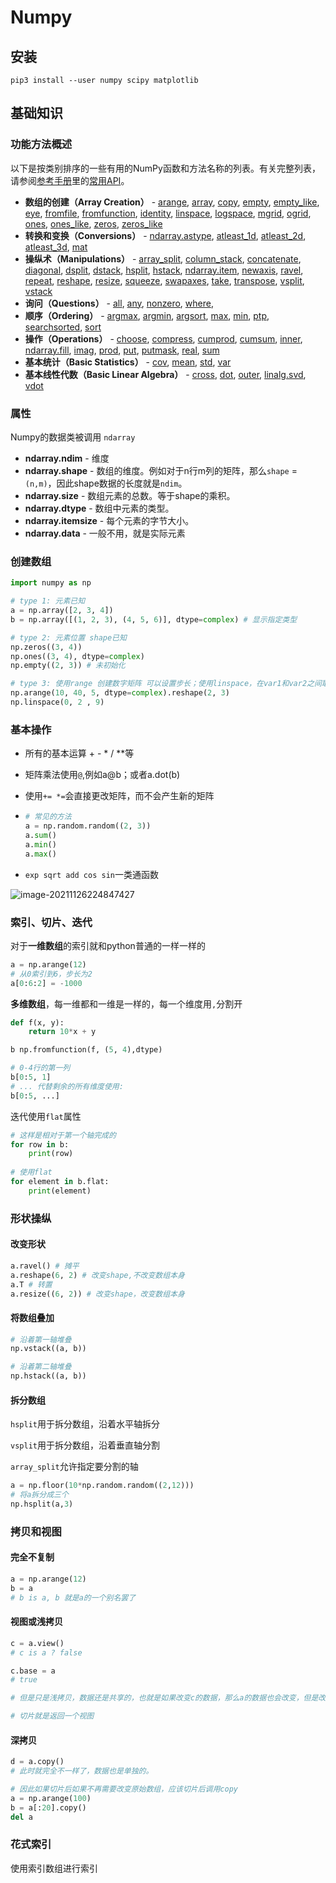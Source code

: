# Numpy

## 安装

```shell
pip3 install --user numpy scipy matplotlib
```



## 基础知识

### 功能方法概述

以下是按类别排序的一些有用的NumPy函数和方法名称的列表。有关完整列表，请参阅[参考手册](https://www.numpy.org.cn/reference/)里的[常用API](https://www.numpy.org.cn/reference/routines/)。

- **数组的创建（Array Creation）** - [arange](https://numpy.org/devdocs/reference/generated/numpy.arange.html#numpy.arange), [array](https://numpy.org/devdocs/reference/generated/numpy.array.html#numpy.array), [copy](https://numpy.org/devdocs/reference/generated/numpy.copy.html#numpy.copy), [empty](https://numpy.org/devdocs/reference/generated/numpy.empty.html#numpy.empty), [empty_like](https://numpy.org/devdocs/reference/generated/numpy.empty_like.html#numpy.empty_like), [eye](https://numpy.org/devdocs/reference/generated/numpy.eye.html#numpy.eye), [fromfile](https://numpy.org/devdocs/reference/generated/numpy.fromfile.html#numpy.fromfile), [fromfunction](https://numpy.org/devdocs/reference/generated/numpy.fromfunction.html#numpy.fromfunction), [identity](https://numpy.org/devdocs/reference/generated/numpy.identity.html#numpy.identity), [linspace](https://numpy.org/devdocs/reference/generated/numpy.linspace.html#numpy.linspace), [logspace](https://numpy.org/devdocs/reference/generated/numpy.logspace.html#numpy.logspace), [mgrid](https://numpy.org/devdocs/reference/generated/numpy.mgrid.html#numpy.mgrid), [ogrid](https://numpy.org/devdocs/reference/generated/numpy.ogrid.html#numpy.ogrid), [ones](https://numpy.org/devdocs/reference/generated/numpy.ones.html#numpy.ones), [ones_like](https://numpy.org/devdocs/reference/generated/numpy.ones_like.html#numpy.ones_like), [zeros](https://numpy.org/devdocs/reference/generated/numpy.zeros.html#numpy.zeros), [zeros_like](https://numpy.org/devdocs/reference/generated/numpy.zeros_like.html#numpy.zeros_like)
- **转换和变换（Conversions）** - [ndarray.astype](https://numpy.org/devdocs/reference/generated/numpy.ndarray.astype.html#numpy.ndarray.astype), [atleast_1d](https://numpy.org/devdocs/reference/generated/numpy.atleast_1d.html#numpy.atleast_1d), [atleast_2d](https://numpy.org/devdocs/reference/generated/numpy.atleast_2d.html#numpy.atleast_2d), [atleast_3d](https://numpy.org/devdocs/reference/generated/numpy.atleast_3d.html#numpy.atleast_3d), [mat](https://numpy.org/devdocs/reference/generated/numpy.mat.html#numpy.mat)
- **操纵术（Manipulations）** - [array_split](https://numpy.org/devdocs/reference/generated/numpy.array_split.html#numpy.array_split), [column_stack](https://numpy.org/devdocs/reference/generated/numpy.column_stack.html#numpy.column_stack), [concatenate](https://numpy.org/devdocs/reference/generated/numpy.concatenate.html#numpy.concatenate), [diagonal](https://numpy.org/devdocs/reference/generated/numpy.diagonal.html#numpy.diagonal), [dsplit](https://numpy.org/devdocs/reference/generated/numpy.dsplit.html#numpy.dsplit), [dstack](https://numpy.org/devdocs/reference/generated/numpy.dstack.html#numpy.dstack), [hsplit](https://numpy.org/devdocs/reference/generated/numpy.hsplit.html#numpy.hsplit), [hstack](https://numpy.org/devdocs/reference/generated/numpy.hstack.html#numpy.hstack), [ndarray.item](https://numpy.org/devdocs/reference/generated/numpy.ndarray.item.html#numpy.ndarray.item), [newaxis](https://www.numpy.org.cn/reference/constants.html#numpy.newaxis), [ravel](https://numpy.org/devdocs/reference/generated/numpy.ravel.html#numpy.ravel), [repeat](https://numpy.org/devdocs/reference/generated/numpy.repeat.html#numpy.repeat), [reshape](https://numpy.org/devdocs/reference/generated/numpy.reshape.html#numpy.reshape), [resize](https://numpy.org/devdocs/reference/generated/numpy.resize.html#numpy.resize), [squeeze](https://numpy.org/devdocs/reference/generated/numpy.squeeze.html#numpy.squeeze), [swapaxes](https://numpy.org/devdocs/reference/generated/numpy.swapaxes.html#numpy.swapaxes), [take](https://numpy.org/devdocs/reference/generated/numpy.take.html#numpy.take), [transpose](https://numpy.org/devdocs/reference/generated/numpy.transpose.html#numpy.transpose), [vsplit](https://numpy.org/devdocs/reference/generated/numpy.vsplit.html#numpy.vsplit), [vstack](https://numpy.org/devdocs/reference/generated/numpy.vstack.html#numpy.vstack)
- **询问（Questions）** - [all](https://numpy.org/devdocs/reference/generated/numpy.all.html#numpy.all), [any](https://numpy.org/devdocs/reference/generated/numpy.any.html#numpy.any), [nonzero](https://numpy.org/devdocs/reference/generated/numpy.nonzero.html#numpy.nonzero), [where](https://numpy.org/devdocs/reference/generated/numpy.where.html#numpy.where),
- **顺序（Ordering）** - [argmax](https://numpy.org/devdocs/reference/generated/numpy.argmax.html#numpy.argmax), [argmin](https://numpy.org/devdocs/reference/generated/numpy.argmin.html#numpy.argmin), [argsort](https://numpy.org/devdocs/reference/generated/numpy.argsort.html#numpy.argsort), [max](https://docs.python.org/dev/library/functions.html#max), [min](https://docs.python.org/dev/library/functions.html#min), [ptp](https://numpy.org/devdocs/reference/generated/numpy.ptp.html#numpy.ptp), [searchsorted](https://numpy.org/devdocs/reference/generated/numpy.searchsorted.html#numpy.searchsorted), [sort](https://numpy.org/devdocs/reference/generated/numpy.sort.html#numpy.sort)
- **操作（Operations）** - [choose](https://numpy.org/devdocs/reference/generated/numpy.choose.html#numpy.choose), [compress](https://numpy.org/devdocs/reference/generated/numpy.compress.html#numpy.compress), [cumprod](https://numpy.org/devdocs/reference/generated/numpy.cumprod.html#numpy.cumprod), [cumsum](https://numpy.org/devdocs/reference/generated/numpy.cumsum.html#numpy.cumsum), [inner](https://numpy.org/devdocs/reference/generated/numpy.inner.html#numpy.inner), [ndarray.fill](https://numpy.org/devdocs/reference/generated/numpy.ndarray.fill.html#numpy.ndarray.fill), [imag](https://numpy.org/devdocs/reference/generated/numpy.imag.html#numpy.imag), [prod](https://numpy.org/devdocs/reference/generated/numpy.prod.html#numpy.prod), [put](https://numpy.org/devdocs/reference/generated/numpy.put.html#numpy.put), [putmask](https://numpy.org/devdocs/reference/generated/numpy.putmask.html#numpy.putmask), [real](https://numpy.org/devdocs/reference/generated/numpy.real.html#numpy.real), [sum](https://numpy.org/devdocs/reference/generated/numpy.sum.html#numpy.sum)
- **基本统计（Basic Statistics）** - [cov](https://numpy.org/devdocs/reference/generated/numpy.cov.html#numpy.cov), [mean](https://numpy.org/devdocs/reference/generated/numpy.mean.html#numpy.mean), [std](https://numpy.org/devdocs/reference/generated/numpy.std.html#numpy.std), [var](https://numpy.org/devdocs/reference/generated/numpy.var.html#numpy.var)
- **基本线性代数（Basic Linear Algebra）** - [cross](https://numpy.org/devdocs/reference/generated/numpy.cross.html#numpy.cross), [dot](https://numpy.org/devdocs/reference/generated/numpy.dot.html#numpy.dot), [outer](https://numpy.org/devdocs/reference/generated/numpy.outer.html#numpy.outer), [linalg.svd](https://numpy.org/devdocs/reference/generated/numpy.linalg.svd.html#numpy.linalg.svd), [vdot](https://numpy.org/devdocs/reference/generated/numpy.vdot.html#numpy.vdot)





### 属性

Numpy的数据类被调用 `ndarray` 

* **ndarray.ndim** - 维度
* **ndarray.shape** - 数组的维度。例如对于n行m列的矩阵，那么`shape` = `(n,m)`，因此shape数据的长度就是`ndim`。
* **ndarray.size** - 数组元素的总数。等于shape的乘积。
* **ndarray.dtype** - 数组中元素的类型。
* **ndarray.itemsize** - 每个元素的字节大小。
* **ndarray.data** - 一般不用，就是实际元素

### 创建数组

```python
import numpy as np

# type 1: 元素已知
a = np.array([2, 3, 4])
b = np.array([(1, 2, 3), (4, 5, 6)], dtype=complex) # 显示指定类型

# type 2: 元素位置 shape已知
np.zeros((3, 4))
np.ones((3, 4), dtype=complex)
np.empty((2, 3)) # 未初始化

# type 3: 使用range 创建数字矩阵 可以设置步长；使用linspace，在var1和var2之间取多少个值
np.arange(10, 40, 5, dtype=complex).reshape(2, 3)
np.linspace(0, 2 , 9)
```



### 基本操作

* 所有的基本运算 + - * / **等

* 矩阵乘法使用`@`,例如a@b；或者a.dot(b)

* 使用`+= *=`会直接更改矩阵，而不会产生新的矩阵

* ```python
  # 常见的方法
  a = np.random.random((2, 3))
  a.sum()
  a.min()
  a.max()
  ```

* `exp sqrt add cos sin`一类通函数

![image-20211126224847427](C:\Users\86150\AppData\Roaming\Typora\typora-user-images\image-20211126224847427.png)



### 索引、切片、迭代

对于**一维数组**的索引就和python普通的一样一样的

```python
a = np.arange(12)
# 从0索引到6，步长为2
a[0:6:2] = -1000
```

**多维数组**，每一维都和一维是一样的，每一个维度用`,`分割开

```python
def f(x, y):
    return 10*x + y

b np.fromfunction(f, (5, 4),dtype)

# 0-4行的第一列
b[0:5, 1]
# ... 代替剩余的所有维度使用:
b[0:5, ...]
```

迭代使用`flat`属性

```python
# 这样是相对于第一个轴完成的
for row in b:
    print(row)
    
# 使用flat
for element in b.flat:
    print(element)
```



### 形状操纵

#### 改变形状

```python
a.ravel() # 摊平
a.reshape(6, 2) # 改变shape,不改变数组本身
a.T # 转置
a.resize((6, 2)) # 改变shape，改变数组本身
```

#### 将数组叠加

```python
# 沿着第一轴堆叠
np.vstack((a, b))

# 沿着第二轴堆叠
np.hstack((a, b))
```

#### 拆分数组

`hsplit`用于拆分数组，沿着水平轴拆分

`vsplit`用于拆分数组，沿着垂直轴分割

`array_split`允许指定要分割的轴

```python
a = np.floor(10*np.random.random((2,12)))
# 将a拆分成三个
np.hsplit(a,3)
```



### 拷贝和视图

#### 完全不复制

```python
a = np.arange(12)
b = a 
# b is a, b 就是a的一个别名罢了
```

#### 视图或浅拷贝

```python
c = a.view()
# c is a ? false 

c.base = a
# true

# 但是只是浅拷贝，数据还是共享的，也就是如果改变c的数据，那么a的数据也会改变，但是改变c的形状是可以的。a不会跟着改变

# 切片就是返回一个视图
```

#### 深拷贝

```python
d = a.copy()
# 此时就完全不一样了，数据也是单独的。

# 因此如果切片后如果不再需要改变原始数组，应该切片后调用copy
a = np.arange(100)
b = a[:20].copy()
del a 
```



### 花式索引

使用索引数组进行索引
